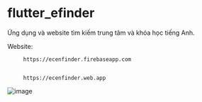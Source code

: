 # flutter_efinder

Ứng dụng và website tìm kiếm trung tâm và khóa học tiếng Anh.

Website:
         
         https://ecenfinder.firebaseapp.com 
         

         https://ecenfinder.web.app 

![image](https://user-images.githubusercontent.com/45505443/138469965-7099bc55-4409-44c3-b011-493693b5142c.png)

